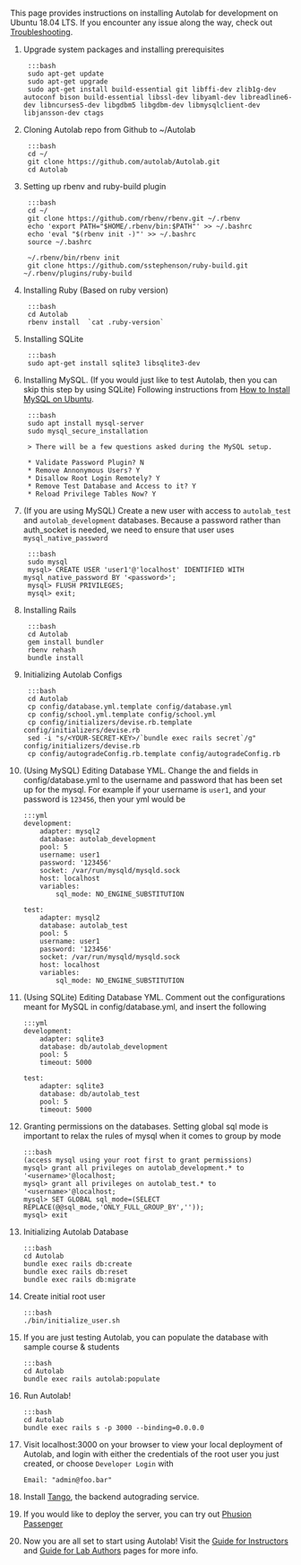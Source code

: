 This page provides instructions on installing Autolab for development on Ubuntu 18.04 LTS. If you encounter any issue along the way, check out [Troubleshooting](/installation/troubleshoot).

1. Upgrade system packages and installing prerequisites

        :::bash
        sudo apt-get update
        sudo apt-get upgrade
        sudo apt-get install build-essential git libffi-dev zlib1g-dev autoconf bison build-essential libssl-dev libyaml-dev libreadline6-dev libncurses5-dev libgdbm5 libgdbm-dev libmysqlclient-dev libjansson-dev ctags

2. Cloning Autolab repo from Github to ~/Autolab

        :::bash
        cd ~/
        git clone https://github.com/autolab/Autolab.git
        cd Autolab

3. Setting up rbenv and ruby-build plugin

        :::bash
        cd ~/
        git clone https://github.com/rbenv/rbenv.git ~/.rbenv
        echo 'export PATH="$HOME/.rbenv/bin:$PATH"' >> ~/.bashrc
        echo 'eval "$(rbenv init -)"' >> ~/.bashrc
        source ~/.bashrc

        ~/.rbenv/bin/rbenv init
        git clone https://github.com/sstephenson/ruby-build.git ~/.rbenv/plugins/ruby-build

4. Installing Ruby (Based on ruby version)

        :::bash
        cd Autolab
        rbenv install  `cat .ruby-version`

5. Installing SQLite

        :::bash
        sudo apt-get install sqlite3 libsqlite3-dev

6. Installing MySQL. (If you would just like to test Autolab, then you can skip this step by using SQLite)
Following instructions from [How to Install MySQL on Ubuntu](https://www.digitalocean.com/community/tutorials/how-to-install-mysql-on-ubuntu-18-04).

        :::bash
        sudo apt install mysql-server
        sudo mysql_secure_installation

        > There will be a few questions asked during the MySQL setup.

        * Validate Password Plugin? N
        * Remove Annonymous Users? Y
        * Disallow Root Login Remotely? Y
        * Remove Test Database and Access to it? Y
        * Reload Privilege Tables Now? Y

7. (If you are using MySQL) Create a new user with access to `autolab_test` and `autolab_development` databases. Because a password rather than auth_socket is needed, we need to ensure that user uses `mysql_native_password`

        :::bash
        sudo mysql
        mysql> CREATE USER 'user1'@'localhost' IDENTIFIED WITH mysql_native_password BY '<password>';
        mysql> FLUSH PRIVILEGES;
        mysql> exit;

8. Installing Rails

        :::bash
        cd Autolab
        gem install bundler
        rbenv rehash
        bundle install

9. Initializing Autolab Configs

        :::bash
        cd Autolab
        cp config/database.yml.template config/database.yml
        cp config/school.yml.template config/school.yml
        cp config/initializers/devise.rb.template config/initializers/devise.rb
        sed -i "s/<YOUR-SECRET-KEY>/`bundle exec rails secret`/g" config/initializers/devise.rb
        cp config/autogradeConfig.rb.template config/autogradeConfig.rb

10. (Using MySQL) Editing Database YML.
Change the <username> and <password> fields in config/database.yml to the username and password that has been set up for the mysql. For example if your username is `user1`, and your password is `123456`, then your yml would be

        :::yml
        development:
            adapter: mysql2
            database: autolab_development
            pool: 5
            username: user1
            password: '123456'
            socket: /var/run/mysqld/mysqld.sock
            host: localhost
            variables:
                sql_mode: NO_ENGINE_SUBSTITUTION

        test:
            adapter: mysql2
            database: autolab_test
            pool: 5
            username: user1
            password: '123456'
            socket: /var/run/mysqld/mysqld.sock
            host: localhost
            variables:
                sql_mode: NO_ENGINE_SUBSTITUTION

11. (Using SQLite) Editing Database YML.
Comment out the configurations meant for MySQL in config/database.yml, and insert the following

        :::yml
        development:
            adapter: sqlite3
            database: db/autolab_development
            pool: 5
            timeout: 5000

        test:
            adapter: sqlite3
            database: db/autolab_test
            pool: 5
            timeout: 5000

12. Granting permissions on the databases. Setting global sql mode is important to relax the rules of mysql when it comes to group by mode

        :::bash
        (access mysql using your root first to grant permissions)
        mysql> grant all privileges on autolab_development.* to '<username>'@localhost;
        mysql> grant all privileges on autolab_test.* to '<username>'@localhost;
        mysql> SET GLOBAL sql_mode=(SELECT REPLACE(@@sql_mode,'ONLY_FULL_GROUP_BY',''));
        mysql> exit

12. Initializing Autolab Database

        :::bash
        cd Autolab
        bundle exec rails db:create
        bundle exec rails db:reset
        bundle exec rails db:migrate

13. Create initial root user

        :::bash
        ./bin/initialize_user.sh

14. If you are just testing Autolab, you can populate the database with sample course & students

        :::bash
        cd Autolab
        bundle exec rails autolab:populate

15. Run Autolab!

        :::bash
        cd Autolab
        bundle exec rails s -p 3000 --binding=0.0.0.0

16. Visit localhost:3000 on your browser to view your local deployment of Autolab, and login with either the credentials of the root user you just created, or choose `Developer Login` with

        Email: "admin@foo.bar"

17. Install [Tango](/tango#installation), the backend autograding service.

18. If you would like to deploy the server, you can try out [Phusion Passenger](https://www.phusionpassenger.com/library/walkthroughs/start/ruby.html)

19. Now you are all set to start using Autolab! Visit the [Guide for Instructors](/instructors) and [Guide for Lab Authors](/lab) pages for more info.